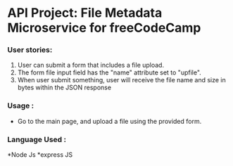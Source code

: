 
# API Project: File Metadata Microservice for freeCodeCamp

###    User stories:
1. User can submit a form that includes a file upload.
2. The form file input field  has the "name" attribute set to "upfile".
3. When user submit something, user will receive the file name and size in bytes within the JSON response

### Usage :
* Go to the main page, and upload a file using the provided form.


### Language Used :
*Node Js
*express JS
